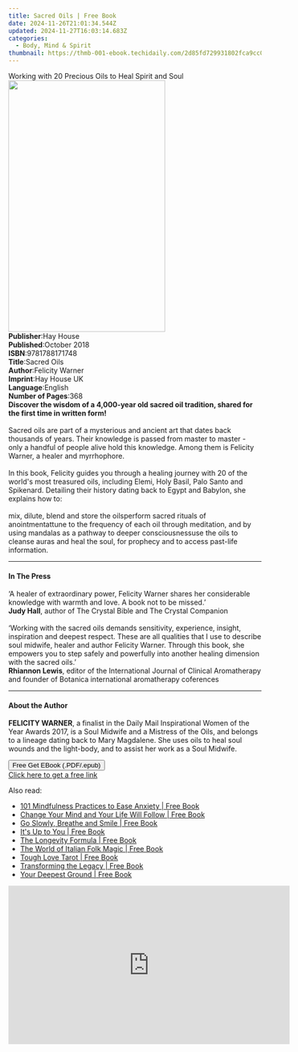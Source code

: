 ```yaml
---
title: Sacred Oils | Free Book
date: 2024-11-26T21:01:34.544Z
updated: 2024-11-27T16:03:14.683Z
categories:
  - Body, Mind & Spirit
thumbnail: https://thmb-001-ebook.techidaily.com/2d85fd729931802fca9cc07ff5f0de70b5d95a986361a89d1d0352aa46b0749b.jpg
---
```

<main id="book-container">
  <div class="flex flex-col">
    <div class="book-brief flex-1 py-6 px-4 sm:p-6 md:py-10 md:px-8">
      <!-- brief-->
      <div class="book-brief-main">
        Working with 20 Precious Oils to Heal Spirit and Soul
      </div>
    </div>
    <div
      class="book-meta-info flex-1 grid gap-4 col-start-1 col-end-3 row-start-1 sm:mb-6 sm:grid-cols-4 lg:gap-6 lg:col-start-2 lg:row-end-6 lg:row-span-6 lg:mb-0"
    >
      <div
        class="book-meta-info-left place-content-center mt-4 p-4 text-sm leading-6 col-start-2 col-span-2 dark:text-slate-400"
      >
        <img
          class="w-full h-500 object-cover rounded-lg sm:h-255 sm:col-span-2 lg:col-span-full"
          src="https://img-001-ebook.techidaily.com/fac3c6694126f79f48592d5cf4b77f819c183fc9a91214a755bc07e264944d98.jpg"
          alt=""
          width="312"
          height="500"
        />
      </div>
      <div
        class="book-meta-info-right mt-2 col-start-1 row-start-2 col-span-3 self-center"
      >
        <!-- meta data  -->
        <div class="flex flex-col px-4 md:px-8">
          <div class="flex-1">
            <strong>Publisher</strong>:<span class="px-2">Hay House</span>
          </div>
          <div class="flex-1">
            <strong>Published</strong>:<span class="px-2">October 2018</span>
          </div>
          <div class="flex-1">
            <strong>ISBN</strong>:<span class="px-2">9781788171748</span>
          </div>
          <div class="flex-1">
            <strong>Title</strong>:<span class="px-2">Sacred Oils</span>
          </div>
          <div class="flex-1">
            <strong>Author</strong>:<span class="px-2">Felicity Warner</span>
          </div>
          <div class="flex-1">
            <strong>Imprint</strong>:<span class="px-2">Hay House UK</span>
          </div>
          <div class="flex-1">
            <strong>Language</strong>:<span class="px-2">English</span>
          </div>
          <div class="flex-1">
            <strong>Number of Pages</strong>:<span class="px-2">368</span>
          </div>
        </div>
      </div>
    </div>
    <div class="book-description flex-1 py-6 px-4 sm:p-6 md:py-10 md:px-8">
      <div class="book-description-main">
        <div accordion-content="" id="description">
          <b
            >Discover the wisdom of a 4,000-year old sacred oil tradition,
            shared for the first time in written form!</b
          ><br /><br />Sacred oils are part of a mysterious and ancient art that
          dates back thousands of years. Their knowledge is passed from master
          to master - only a handful of people alive hold this knowledge. Among
          them is Felicity Warner, a healer and myrrhophore.<br /><br />In this
          book, Felicity guides you through a healing journey with 20 of the
          world's most treasured oils, including Elemi, Holy Basil, Palo Santo
          and Spikenard. Detailing their history dating back to Egypt and
          Babylon, she explains how to:<br /><br />mix, dilute, blend and store
          the oilsperform sacred rituals of anointmentattune to the frequency of
          each oil through meditation, and by using mandalas as a pathway to
          deeper consciousnessuse the oils to cleanse auras and heal the soul,
          for prophecy and to access past-life information.
        </div>
        <div class="accordion-fader"></div>
      </div>
    </div>
    <div class="book-excerpts flex-1 py-6 px-4 sm:p-6 md:py-10 md:px-8">
      <!-- excerpts-->
      <div class="book-excerpts-main">
        <hr />
        <h4 class="placeholder placeholder-heading">
          <span>In The Press</span>
        </h4>
        <p>
          ‘A healer of extraordinary power, Felicity Warner shares her
          considerable knowledge with warmth and love. A book not to be
          missed.’<br /><b>Judy Hall</b>, author of The Crystal Bible and The
          Crystal Companion&nbsp;<br /><br />‘Working with the sacred oils
          demands sensitivity, experience, insight, inspiration and deepest
          respect. These are all qualities that I use to describe soul midwife,
          healer and author Felicity Warner. Through this book, she empowers you
          to step safely and powerfully into another healing dimension with the
          sacred oils.’<br /><b>Rhiannon Lewis</b>, editor of the International
          Journal of Clinical Aromatherapy and founder of Botanica international
          aromatherapy coferences
        </p>
      </div>
    </div>
    <div class="book-about-author flex-1 py-6 px-4 sm:p-6 md:py-10 md:px-8">
      <!-- about author-->
      <div class="book-main-author-main">
        <hr />
        <h4 class="placeholder placeholder-heading">
          <span>About the Author</span>
        </h4>
        <p>
          <b>FELICITY WARNER</b>, a finalist in the Daily Mail Inspirational
          Women of the Year Awards 2017, is a Soul Midwife and a Mistress of the
          Oils, and belongs to a lineage dating back to Mary Magdalene. She uses
          oils to heal soul wounds and the light-body, and to assist her work as
          a Soul Midwife.
        </p>
      </div>
    </div>
    <div class="book-free-get flex-1 py-6 px-4 sm:p-6 md:py-10 md:px-8">
      <button
        id="btn-free-get"
        class="bg-blue-500 hover:bg-blue-700 text-white font-bold py-2 px-4 rounded"
      >
        Free Get EBook (.PDF/.epub)
      </button>
      <div id="countdown-display" class="px-2 text-lg mt-2"></div>
      <a
        id="free-link"
        class="hidden bg-blue-500 hover:bg-blue-700 text-white font-bold py-2 px-4 rounded"
        href="https://www.ebooks.com/en-us/book/96164193/sacred-oils/felicity-warner/"
        target="_blank"
        >Click here to get a free link</a
      >
    </div>
    <script>
      let countdownTime = 0;
      let countdownInterval = null;
      document
        .getElementById('btn-free-get')
        .addEventListener('click', startCountdown);
      function startCountdown() {
        countdownTime = new Date().getTime() + 60000 * 3;
        countdownInterval = setInterval(updateCountdown, 1000);
        document.getElementById('btn-free-get').disabled = true;
        document
          .getElementById('btn-free-get')
          .classList.add('bg-gray-500', 'cursor-not-allowed');
      }
      function updateCountdown() {
        let currentTime = new Date().getTime();
        let timeLeft = countdownTime - currentTime;
        let secondsLeft = Math.floor(timeLeft / 1000);
        document.getElementById('countdown-display').innerHTML =
          `Remaining time: ${secondsLeft} seconds.`;
        if (secondsLeft <= 0) {
          clearInterval(countdownInterval);
          document.getElementById('btn-free-get').classList.add('hidden');
          document.getElementById('free-link').classList.remove('hidden');
          document.getElementById('countdown-display').innerHTML = '';
        }
      }
    </script>
  </div>
</main>

<ins class="adsbygoogle"
      style="display:block"
      data-ad-client="ca-pub-7571918770474297"
      data-ad-slot="8358498916"
      data-ad-format="auto"
      data-full-width-responsive="true"></ins>
    

<span class="atpl-alsoreadstyle">Also read:</span>
<div><ul>
<li><a href="https://novels-ebooks.techidaily.com/211310985--101-mindfulness-practices-to-ease-anxiety/"><u>101 Mindfulness Practices to Ease Anxiety | Free Book</u></a></li>
<li><a href="https://novels-ebooks.techidaily.com/211311165-9781684811014-change-your-mind-and-your-life-will-follow/"><u>Change Your Mind and Your Life Will Follow | Free Book</u></a></li>
<li><a href="https://novels-ebooks.techidaily.com/211311147-9781642507201-go-slowly-breathe-and-smile/"><u>Go Slowly, Breathe and Smile | Free Book</u></a></li>
<li><a href="https://novels-ebooks.techidaily.com/211311164-9781642509762-its-up-to-you/"><u>It's Up to You | Free Book</u></a></li>
<li><a href="https://novels-ebooks.techidaily.com/211310991--the-longevity-formula/"><u>The Longevity Formula | Free Book</u></a></li>
<li><a href="https://novels-ebooks.techidaily.com/211310978-9781923009493-the-world-of-italian-folk-magic/"><u>The World of Italian Folk Magic | Free Book</u></a></li>
<li><a href="https://novels-ebooks.techidaily.com/211311018--tough-love-tarot/"><u>Tough Love Tarot | Free Book</u></a></li>
<li><a href="https://novels-ebooks.techidaily.com/211311050--transforming-the-legacy/"><u>Transforming the Legacy | Free Book</u></a></li>
<li><a href="https://novels-ebooks.techidaily.com/211311051--your-deepest-ground/"><u>Your Deepest Ground | Free Book</u></a></li>
</ul></div>

<!-- affiliate ads begin -->
<iframe width="560" height="315" src="https://www.youtube.com/embed/QPAKth3O_5c?si=3YDfzJAZMDp1gFRz&autoplay=1" title="YouTube video player" frameborder="0" allow="accelerometer; autoplay; clipboard-write; encrypted-media; gyroscope; picture-in-picture; web-share" referrerpolicy="strict-origin-when-cross-origin" allowfullscreen></iframe>
<!-- affiliate ads end -->

